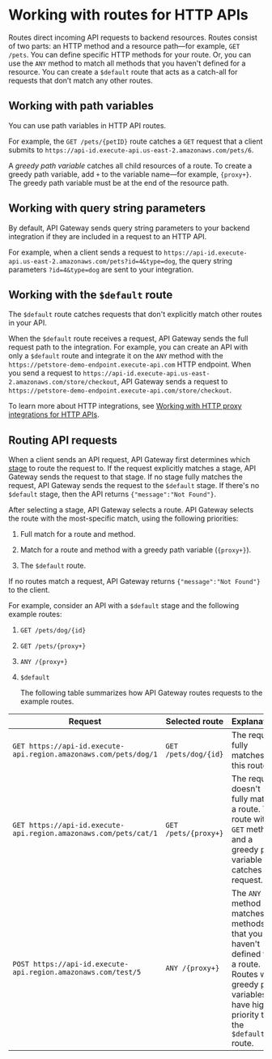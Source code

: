 # Working with routes for HTTP APIs<a name="http-api-develop-routes"></a>

Routes direct incoming API requests to backend resources\. Routes consist of two parts: an HTTP method and a resource path—for example, `GET /pets`\. You can define specific HTTP methods for your route\. Or, you can use the `ANY` method to match all methods that you haven't defined for a resource\. You can create a `$default` route that acts as a catch\-all for requests that don’t match any other routes\.

## Working with path variables<a name="http-api-routes-path-variables"></a>

You can use path variables in HTTP API routes\.

For example, the `GET /pets/{petID}` route catches a `GET` request that a client submits to `https://api-id.execute-api.us-east-2.amazonaws.com/pets/6`\. 

A *greedy path variable* catches all child resources of a route\. To create a greedy path variable, add `+` to the variable name—for example, `{proxy+}`\. The greedy path variable must be at the end of the resource path\.

## Working with query string parameters<a name="http-api-routes-path-variables"></a>

By default, API Gateway sends query string parameters to your backend integration if they are included in a request to an HTTP API\.

For example, when a client sends a request to `https://api-id.execute-api.us-east-2.amazonaws.com/pets?id=4&type=dog`, the query string parameters `?id=4&type=dog` are sent to your integration\.

## Working with the `$default` route<a name="http-api-develop-routes.default"></a>

The `$default` route catches requests that don't explicitly match other routes in your API\.

When the `$default` route receives a request, API Gateway sends the full request path to the integration\. For example, you can create an API with only a `$default` route and integrate it on the `ANY` method with the `https://petstore-demo-endpoint.execute-api.com` HTTP endpoint\. When you send a request to `https://api-id.execute-api.us-east-2.amazonaws.com/store/checkout`, API Gateway sends a request to `https://petstore-demo-endpoint.execute-api.com/store/checkout`\.

To learn more about HTTP integrations, see [Working with HTTP proxy integrations for HTTP APIs](http-api-develop-integrations-http.md)\.

## Routing API requests<a name="http-api-develop-routes.evaluation"></a>

When a client sends an API request, API Gateway first determines which [stage](https://docs.aws.amazon.com/apigateway/latest/developerguide/http-api-stages.html) to route the request to\. If the request explicitly matches a stage, API Gateway sends the request to that stage\. If no stage fully matches the request, API Gateway sends the request to the `$default` stage\. If there's no `$default` stage, then the API returns `{"message":"Not Found"}`\.

After selecting a stage, API Gateway selects a route\. API Gateway selects the route with the most\-specific match, using the following priorities:

1. Full match for a route and method\.

1. Match for a route and method with a greedy path variable \(`{proxy+}`\)\.

1. The `$default` route\.

If no routes match a request, API Gateway returns `{"message":"Not Found"}` to the client\.

For example, consider an API with a `$default` stage and the following example routes:

1. `GET /pets/dog/{id}`

1. `GET /pets/{proxy+}`

1. `ANY /{proxy+}`

1. `$default`

   The following table summarizes how API Gateway routes requests to the example routes\.


| Request | Selected route | Explanation | 
| --- | --- | --- | 
|  `GET https://api-id.execute-api.region.amazonaws.com/pets/dog/1`  |  `GET /pets/dog/{id}`  |  The request fully matches this route\.  | 
|  `GET https://api-id.execute-api.region.amazonaws.com/pets/cat/1`  |  `GET /pets/{proxy+}`  |  The request doesn't fully match a route\. The route with a `GET` method and a greedy path variable catches this request\.  | 
| `POST https://api-id.execute-api.region.amazonaws.com/test/5` | `ANY /{proxy+}` |  The `ANY` method matches all methods that you haven't defined for a route\. Routes with greedy path variables have higher priority than the `$default` route\.  | 